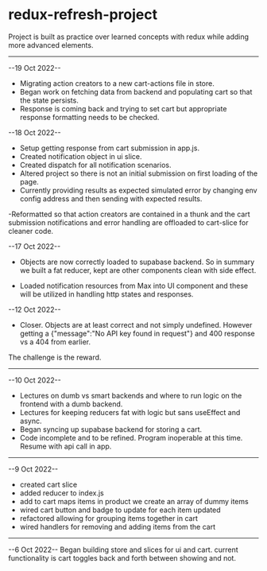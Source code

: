 # redux-refresh-project

Project is built as practice over learned concepts with redux while adding more advanced elements.

---

--19 Oct 2022--

- Migrating action creators to a new cart-actions file in store.
- Began work on fetching data from backend and populating cart so that the state persists.
- Response is coming back and trying to set cart but appropriate response formatting needs to be checked.

--18 Oct 2022--

- Setup getting response from cart submission in app.js.
- Created notification object in ui slice.
- Created dispatch for all notification scenarios.
- Altered project so there is not an initial submission on first loading of the page.
- Currently providing results as expected simulated error by changing env config address and then sending with expected results.

-Reformatted so that action creators are contained in a thunk and the cart submission notifications and error handling are offloaded to cart-slice for cleaner code.

--17 Oct 2022--

- Objects are now correctly loaded to supabase backend. So in summary we built a fat reducer, kept are other components clean with side effect.

- Loaded notification resources from Max into UI component and these will be utilized in handling http states and responses.

--12 Oct 2022--

- Closer. Objects are at least correct and not simply undefined. However getting a {"message":"No API key found in request"} and 400 response vs a 404 from earlier.

The challenge is the reward.

---

--10 Oct 2022--

- Lectures on dumb vs smart backends and where to run logic on the frontend with a dumb backend.
- Lectures for keeping reducers fat with logic but sans useEffect and async.
- Began syncing up supabase backend for storing a cart.
- Code incomplete and to be refined. Program inoperable at this time. Resume with api call in app.

---

--9 Oct 2022--

- created cart slice
- added reducer to index.js
- add to cart maps items in product we create an array of dummy items
- wired cart button and badge to update for each item updated
- refactored allowing for grouping items together in cart
- wired handlers for removing and adding items from the cart

---

--6 Oct 2022--
Began building store and slices for ui and cart. current functionality is cart toggles back and forth between showing and not.
